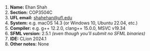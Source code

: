 1. **Name:**    Ehan Shah
2. **Section:** COP3504C
3. **UFL email:** shahehan@ufl.edu
4. **System:**  e.g. macOS 14.3 (or Windows 10, Ubuntu 22.04, etc.)
5. **Compiler:** e.g. g++ 12.2.0, clang++ 15.0.0, MSVC v19.34
6. **SFML version:** 2.5.1  *(even though you’ll submit no SFML binaries)*
7. **IDE:**     CLion 2024.1
8. **Other notes:** None  